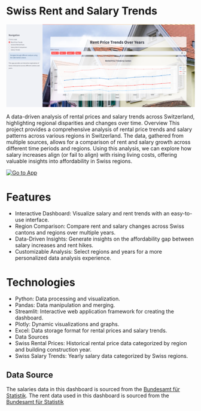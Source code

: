 # Swiss Rent and Salary Trends

![Swiss Rent and Salary Trends](static/images/preview.png)

A data-driven analysis of rental prices and salary trends across Switzerland, highlighting regional disparities and changes over time.
Overview
This project provides a comprehensive analysis of rental price trends and salary patterns across various regions in Switzerland. The data, gathered from multiple sources, allows for a comparison of rent and salary growth across different time periods and regions. Using this analysis, we can explore how salary increases align (or fail to align) with rising living costs, offering valuable insights into affordability in Swiss regions.

[![Go to App](https://img.shields.io/badge/Go_to_App-Web_App-brightgreen)](https://swiss-rent-and-salary-trends.streamlit.app/)

# Features

- Interactive Dashboard: Visualize salary and rent trends with an easy-to-use interface.
- Region Comparison: Compare rent and salary changes across Swiss cantons and regions over multiple years.
- Data-Driven Insights: Generate insights on the affordability gap between salary increases and rent hikes.
- Customizable Analysis: Select regions and years for a more personalized data analysis experience.

# Technologies

- Python: Data processing and visualization.
- Pandas: Data manipulation and merging.
- Streamlit: Interactive web application framework for creating the dashboard.
- Plotly: Dynamic visualizations and graphs.
- Excel: Data storage format for rental prices and salary trends.
- Data Sources
- Swiss Rental Prices: Historical rental price data categorized by region and building construction year.
- Swiss Salary Trends: Yearly salary data categorized by Swiss regions.


## Data Source

The salaries data in this dashboard is sourced from the [Bundesamt für Statistik]((https://www.bfs.admin.ch/bfs/de/home/statistiken/arbeit-erwerb/loehne-erwerbseinkommen-arbeitskosten/lohnstruktur.html)).
The rent data used in this dashboard is sourced from the [Bundesamt für Statistik](https://www.bfs.admin.ch/bfs/de/home/statistiken/bau-wohnungswesen/wohnungen/mietwohnungen.html)
